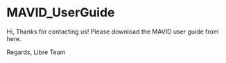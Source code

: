 # MAVID_UserGuide
Hi,
Thanks for contacting us! Please download the MAVID user guide from here.

Regards,
Libre Team
